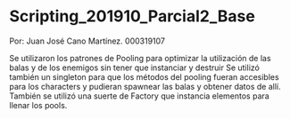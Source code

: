 # Scripting_201910_Parcial2_Base

Por: Juan José Cano Martínez.
000319107

Se utilizaron los patrones de Pooling para optimizar la utilización de las balas y de los enemigos sin tener que instanciar y destruir
Se utilizó también un singleton para que los métodos del pooling fueran accesibles para los characters y pudieran spawnear las balas y obtener datos de allí.
También se utilizó una suerte de Factory que instancia elementos para llenar los pools.
